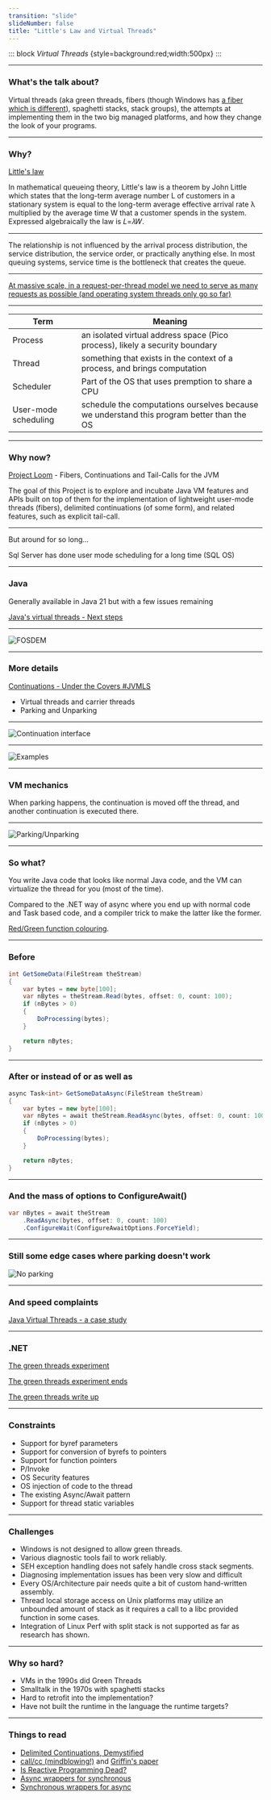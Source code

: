 ```yaml
---
transition: "slide"
slideNumber: false
title: "Little's Law and Virtual Threads"
---
```


::: block
*Virtual Threads* {style=background:red;width:500px}
:::

---

### What's the talk about?

Virtual threads (aka green threads, fibers (though Windows has [a fiber which is different](https://learn.microsoft.com/en-us/windows/win32/api/winbase/nf-winbase-convertthreadtofiber)), spaghetti stacks, stack groups), the attempts at implementing them in the two big managed platforms, and how they change the look of your programs.

---

### Why?

[Little's law](https://en.wikipedia.org/wiki/Little%27s_law)

In mathematical queueing theory, Little's law is a theorem by John Little which states that the long-term average number L of customers in a stationary system is equal to the long-term average effective arrival rate λ multiplied by the average time W that a customer spends in the system. Expressed algebraically the law is 𝐿=𝜆𝑊.

---

The relationship is not influenced by the arrival process distribution, the service distribution, the service order, or practically anything else. In most queuing systems, service time is the bottleneck that creates the queue.

---

[At massive scale, in a request-per-thread model we need to serve as many requests as possible (and operating system threads only go so far)](https://openjdk.org/jeps/425)

---

| Term | Meaning |
| ---- | ------ |
|Process | an isolated virtual address space (Pico process), likely a security boundary |
| Thread | something that exists in the context of a process, and brings computation |
| Scheduler | Part of the OS that uses premption to share a CPU | 
| User-mode scheduling | schedule the computations ourselves because we understand this program better than the OS |

---

### Why now?

[Project Loom](https://openjdk.org/projects/loom/) - Fibers, Continuations and Tail-Calls for the JVM

The goal of this Project is to explore and incubate Java VM features and APIs built on top of them for the implementation of lightweight user-mode threads (fibers), delimited continuations (of some form), and related features, such as explicit tail-call.

---

But around for so long...

Sql Server has done user mode scheduling for a long time (SQL OS)

---

### Java

Generally available in Java 21 but with a few issues remaining

[Java's virtual threads - Next steps](https://www.youtube.com/watch?v=KBW4LbCoo6c)

---

![FOSDEM](images/fosdem.png)

---

### More details

[Continuations - Under the Covers #JVMLS](https://www.youtube.com/watch?v=6nRS6UiN7X0)

- Virtual threads and carrier threads
- Parking and Unparking

---

![Continuation interface](images/continuations.png)

---

![Examples](images/examples.png)

---

### VM mechanics

When parking happens, the continuation is moved off the thread, and another continuation is executed there.

---

![Parking/Unparking](images/parking.png)

---

### So what?

You write Java code that looks like normal Java code, and the VM can virtualize the thread for you (most of the time).

Compared to the .NET way of async where you end up with normal code and Task based code, and a compiler trick to make the latter like the former.

[Red/Green function colouring](https://journal.stuffwithstuff.com/2015/02/01/what-color-is-your-function/).

---

### Before

```csharp
int GetSomeData(FileStream theStream)
{
	var bytes = new byte[100];
	var nBytes = theStream.Read(bytes, offset: 0, count: 100);
	if (nBytes > 0)
	{
		DoProcessing(bytes);
	}

	return nBytes;
}
```

---

### After or instead of or as well as

```csharp
async Task<int> GetSomeDataAsync(FileStream theStream)
{
	var bytes = new byte[100];
	var nBytes = await theStream.ReadAsync(bytes, offset: 0, count: 100);
	if (nBytes > 0)
	{
		DoProcessing(bytes);
	}

	return nBytes;
}
```

---

### And the mass of options to ConfigureAwait()

```csharp
var nBytes = await theStream
    .ReadAsync(bytes, offset: 0, count: 100)
    .ConfigureWait(ConfigureAwaitOptions.ForceYield);
```

---

### Still some edge cases where parking doesn't work

![No parking](images/fail-on-monitors.png)

---

### And speed complaints

[Java Virtual Threads - a case study](https://www.infoq.com/articles/java-virtual-threads-a-case-study/)

---

### .NET

[The green threads experiment](https://github.com/dotnet/runtimelab/issues/2057)

[The green threads experiment ends](https://github.com/dotnet/runtimelab/issues/2398)

[The green threads write up](https://github.com/dotnet/runtimelab/blob/feature/green-threads/docs/design/features/greenthreads.md)

---

### Constraints

- Support for byref parameters
- Support for conversion of byrefs to pointers
- Support for function pointers
- P/Invoke
- OS Security features
- OS injection of code to the thread
- The existing Async/Await pattern
- Support for thread static variables

---

### Challenges

- Windows is not designed to allow green threads.
- Various diagnostic tools fail to work reliably. 
- SEH exception handling does not safely handle cross stack segments.
- Diagnosing implementation issues has been very slow and difficult
- Every OS/Architecture pair needs quite a bit of custom hand-written assembly.
- Thread local storage access on Unix platforms may utilize an unbounded amount of stack as it requires a call to a libc provided function in some cases.
- Integration of Linux Perf with split stack is not supported as far as research has shown.

---

### Why so hard?

- VMs in the 1990s did Green Threads
- Smalltalk in the 1970s with spaghetti stacks
- Hard to retrofit into the implementation?
- Have not built the runtime in the language the runtime targets?

---

### Things to read

- [Delimited Continuations, Demystified](https://www.youtube.com/watch?v=TE48LsgVlIU)
- [call/cc (mindblowing!)](https://en.wikipedia.org/wiki/Call-with-current-continuation) and [Griffin's paper](https://www.cl.cam.ac.uk/~tgg22/publications/popl90.pdf)
- [Is Reactive Programming Dead?](https://www.youtube.com/watch?v=eAjy7E_FQN0)
- [Async wrappers for synchronous](https://devblogs.microsoft.com/pfxteam/should-i-expose-asynchronous-wrappers-for-synchronous-methods/)
- [Synchronous wrappers for async](https://devblogs.microsoft.com/pfxteam/should-i-expose-synchronous-wrappers-for-asynchronous-methods/)
